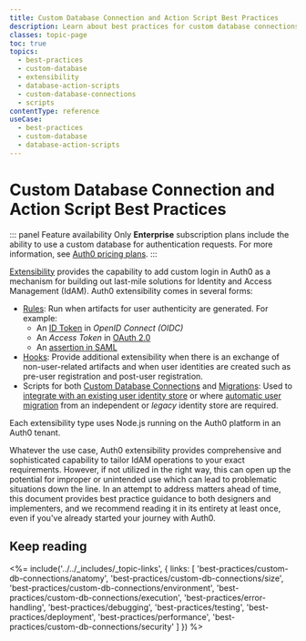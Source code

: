 ```yaml
---
title: Custom Database Connection and Action Script Best Practices
description: Learn about best practices for custom database connections and database action scripts.
classes: topic-page
toc: true
topics:
  - best-practices
  - custom-database
  - extensibility
  - database-action-scripts
  - custom-database-connections
  - scripts
contentType: reference
useCase:
  - best-practices
  - custom-database
  - database-action-scripts
---
```

# Custom Database Connection and Action Script Best Practices

::: panel Feature availability
Only **Enterprise** subscription plans include the ability to use a custom database for authentication requests. For more information, see [Auth0 pricing plans](https://auth0.com/pricing).
:::

[Extensibility](/extend-integrate) provides the capability to add custom login in Auth0 as a mechanism for building out last-mile solutions for Identity and Access Management (IdAM). Auth0 extensibility comes in several forms:

- [Rules](/rules): Run when artifacts for user authenticity are generated. For example:
   - An [ID Token](/tokens/concepts/id-tokens) in <dfn data-key="openid">OpenID Connect (OIDC)</dfn>
   - An <dfn data-key="access-token">Access Token</dfn> in [OAuth 2.0](/protocols/oauth2)
   - An [assertion in SAML](/protocols/saml/saml-configuration/saml-assertions#use-rules)
- [Hooks](/hooks): Provide additional extensibility when there is an exchange of non-user-related artifacts and when user identities are created such as pre-user registration and post-user registration.
- Scripts for both [Custom Database Connections](/connections/database#using-your-own-user-store) and [Migrations](/connections/database#migrating-to-auth0-from-a-custom-user-store): Used to [integrate with an existing user identity store](/connections/database/custom-db) or where [automatic user migration](https://auth0.com/learn/migrate-user-database-auth0/) from an independent or *legacy* identity store are required. 

Each extensibility type uses Node.js running on the Auth0 platform in an Auth0 tenant.

Whatever the use case, Auth0 extensibility provides comprehensive and sophisticated capability to tailor IdAM operations to your exact requirements. However, if not utilized in the right way, this can open up the potential for improper or unintended use which can lead to problematic situations down the line. In an attempt to address matters ahead of time, this document provides best practice guidance to both designers and implementers, and we recommend reading it in its entirety at least once, even if you've already started your journey with Auth0. 

## Keep reading

<%= include('../../_includes/_topic-links', { links: [
  'best-practices/custom-db-connections/anatomy',
  'best-practices/custom-db-connections/size',
  'best-practices/custom-db-connections/environment',
  'best-practices/custom-db-connections/execution',
  'best-practices/error-handling',
  'best-practices/debugging',
  'best-practices/testing',
  'best-practices/deployment',
  'best-practices/performance',
  'best-practices/custom-db-connections/security'
] }) %>